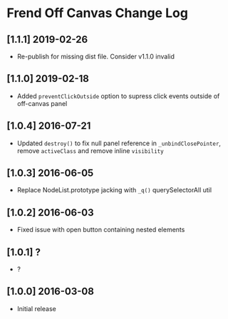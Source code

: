# Frend Off Canvas Change Log

## [1.1.1] 2019-02-26
- Re-publish for missing dist file. Consider v1.1.0 invalid

## [1.1.0] 2019-02-18
- Added `preventClickOutside` option to supress click events outside of off-canvas panel

## [1.0.4] 2016-07-21
- Updated `destroy()` to fix null panel reference in `_unbindClosePointer`, remove `activeClass` and remove inline `visibility`

## [1.0.3] 2016-06-05
- Replace NodeList.prototype jacking with `_q()` querySelectorAll util

## [1.0.2] 2016-06-03
- Fixed issue with open button containing nested elements

## [1.0.1] ?
- ?

## [1.0.0] 2016-03-08
- Initial release
